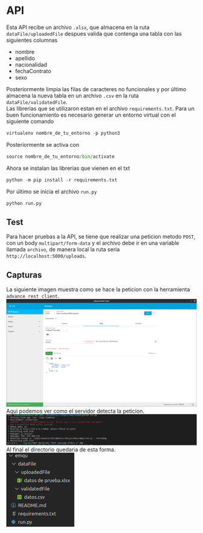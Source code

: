 # API
Esta API recibe un archivo `.xlsx`, que almacena en la ruta `dataFile/uploadedFile` despues valida que contenga una tabla con las siguientes columnas
* nombre
* apellido
* nacionalidad
* fechaContrato
* sexo  

Posteriormente limpia las filas de caracteres no funcionales y por último almacena la nueva tabla en un archivo `.csv` en la ruta `dataFile/validatedFile`.  
Las librerias que se utilizaron estan en el archivo `requirements.txt`. Para un buen funcionamiento es necesario generar un entorno virtual con el siguiente comando
```python
virtualenv nombre_de_tu_entorno -p python3
```
Posteriormente se activa con
```python
source nombre_de_tu_entorno/bin/activate
```
Ahora se instalan las librerias que vienen en el txt
```python
python -m pip install -r requirements.txt
```
Por último se inicia el archivo `run.py`
```python
python run.py
```
## Test
Para hacer pruebas a la API, se tiene que realizar una peticion metodo `POST`, con un body `multipart/form-data` y el archivo debe ir en una variable llamada `archivo`, de manera local la ruta seria `http://localhost:5000/uploads`.

## Capturas
La siguiente imagen muestra como se hace la peticion con la herramienta `advance rest client`.  
![Screenshot](capturas/peticion.png)  
Aqui podemos ver como el servidor detecta la peticion.  
![Screenshot](capturas/API.png)  
Al final el directorio quedaria de esta forma.  
![Screenshot](capturas/directorio.png)